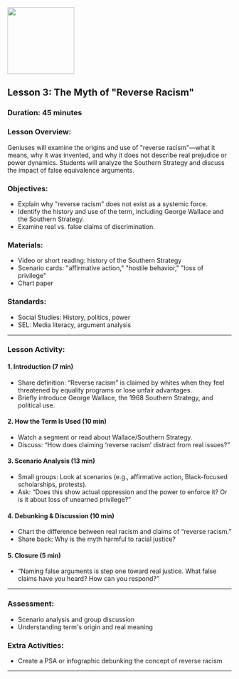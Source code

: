 <img src="https://github.com/Hgp-GeniusLabs/Curriculum/blob/10734f2c827128dde773ea4f266d154d46977866/Org-Wide/Assets/hgp_logo_original.png" width="150"/>

## Lesson 3: The Myth of "Reverse Racism"

### **Duration:** 45 minutes

### **Lesson Overview:**
Geniuses will examine the origins and use of "reverse racism"—what it means, why it was invented, and why it does not describe real prejudice or power dynamics. Students will analyze the Southern Strategy and discuss the impact of false equivalence arguments.

### **Objectives:**
- Explain why "reverse racism" does not exist as a systemic force.
- Identify the history and use of the term, including George Wallace and the Southern Strategy.
- Examine real vs. false claims of discrimination.

### **Materials:**
- Video or short reading: history of the Southern Strategy
- Scenario cards: "affirmative action," "hostile behavior," "loss of privilege"
- Chart paper

### **Standards:**
- Social Studies: History, politics, power
- SEL: Media literacy, argument analysis

---

### **Lesson Activity:**

#### 1. Introduction (7 min)
- Share definition: “Reverse racism” is claimed by whites when they feel threatened by equality programs or lose unfair advantages.
- Briefly introduce George Wallace, the 1968 Southern Strategy, and political use.

#### 2. How the Term Is Used (10 min)
- Watch a segment or read about Wallace/Southern Strategy.
- Discuss: “How does claiming ‘reverse racism’ distract from real issues?”

#### 3. Scenario Analysis (13 min)
- Small groups: Look at scenarios (e.g., affirmative action, Black-focused scholarships, protests).
- Ask: “Does this show actual oppression and the power to enforce it? Or is it about loss of unearned privilege?”

#### 4. Debunking & Discussion (10 min)
- Chart the difference between real racism and claims of “reverse racism.”
- Share back: Why is the myth harmful to racial justice?

#### 5. Closure (5 min)
- “Naming false arguments is step one toward real justice. What false claims have you heard? How can you respond?”

---

### **Assessment:**
- Scenario analysis and group discussion
- Understanding term's origin and real meaning

### **Extra Activities:**
- Create a PSA or infographic debunking the concept of reverse racism

---
